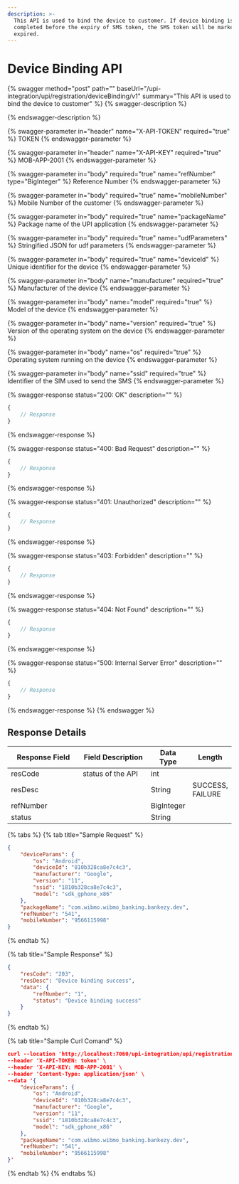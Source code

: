 ```yaml
---
description: >-
  This API is used to bind the device to customer. If device binding is not
  completed before the expiry of SMS token, the SMS token will be marked as
  expired.
---
```


# Device Binding API

{% swagger method="post" path="" baseUrl="/upi-integration/upi/registration/deviceBinding/v1" summary="This API is used to bind the device to customer" %}
{% swagger-description %}

{% endswagger-description %}

{% swagger-parameter in="header" name="X-API-TOKEN" required="true" %}
TOKEN
{% endswagger-parameter %}

{% swagger-parameter in="header" name="X-API-KEY" required="true" %}
MOB-APP-2001
{% endswagger-parameter %}

{% swagger-parameter in="body" required="true" name="refNumber" type="BigInteger" %}
Reference Number
{% endswagger-parameter %}

{% swagger-parameter in="body" required="true" name="mobileNumber" %}
Mobile Number of the customer
{% endswagger-parameter %}

{% swagger-parameter in="body" required="true" name="packageName" %}
Package name of the UPI application
{% endswagger-parameter %}

{% swagger-parameter in="body" required="true" name="udfParameters" %}
Stringified JSON for udf parameters
{% endswagger-parameter %}

{% swagger-parameter in="body" required="true" name="deviceId" %}
Unique identifier for the device
{% endswagger-parameter %}

{% swagger-parameter in="body" name="manufacturer" required="true" %}
Manufacturer of the device
{% endswagger-parameter %}

{% swagger-parameter in="body" name="model" required="true" %}
Model of the device
{% endswagger-parameter %}

{% swagger-parameter in="body" name="version" required="true" %}
Version of the operating system on the device
{% endswagger-parameter %}

{% swagger-parameter in="body" name="os" required="true" %}
Operating system running on the device
{% endswagger-parameter %}

{% swagger-parameter in="body" name="ssid" required="true" %}
Identifier of the SIM used to send the SMS
{% endswagger-parameter %}

{% swagger-response status="200: OK" description="" %}
```javascript
{
    // Response
}
```
{% endswagger-response %}

{% swagger-response status="400: Bad Request" description="" %}
```javascript
{
    // Response
}
```
{% endswagger-response %}

{% swagger-response status="401: Unauthorized" description="" %}
```javascript
{
    // Response
}
```
{% endswagger-response %}

{% swagger-response status="403: Forbidden" description="" %}
```javascript
{
    // Response
}
```
{% endswagger-response %}

{% swagger-response status="404: Not Found" description="" %}
```javascript
{
    // Response
}
```
{% endswagger-response %}

{% swagger-response status="500: Internal Server Error" description="" %}
```javascript
{
    // Response
}
```
{% endswagger-response %}
{% endswagger %}

## Response Details

<table><thead><tr><th width="238">Response Field</th><th width="205">Field Description</th><th>Data Type</th><th>Length</th></tr></thead><tbody><tr><td>resCode</td><td>status of the API</td><td>int</td><td></td></tr><tr><td>resDesc</td><td></td><td>String</td><td>SUCCESS, FAILURE</td></tr><tr><td>refNumber</td><td></td><td>BigInteger</td><td></td></tr><tr><td>status</td><td></td><td>String</td><td></td></tr></tbody></table>



{% tabs %}
{% tab title="Sample Request" %}
```json
{
    "deviceParams": {
        "os": "Android",
        "deviceId": "810b328ca8e7c4c3",
        "manufacturer": "Google",
        "version": "11",
        "ssid": "1810b328ca8e7c4c3",
        "model": "sdk_gphone_x86"
    },
    "packageName": "com.wibmo.wibmo_banking.bankezy.dev",
    "refNumber": "541",
    "mobileNumber": "9566115998"
}
```
{% endtab %}

{% tab title="Sample Response" %}
```json
{
    "resCode": "203",
    "resDesc": "Device binding success",
    "data": {
        "refNumber": "1",
        "status": "Device binding success"
    }
}
```
{% endtab %}

{% tab title="Sample Curl Comand" %}
```json
curl --location 'http://localhost:7060/upi-integration/upi/registration/v1/deviceBinding' \
--header 'X-API-TOKEN: token' \
--header 'X-API-KEY: MOB-APP-2001' \
--header 'Content-Type: application/json' \
--data '{
    "deviceParams": {
        "os": "Android",
        "deviceId": "810b328ca8e7c4c3",
        "manufacturer": "Google",
        "version": "11",
        "ssid": "1810b328ca8e7c4c3",
        "model": "sdk_gphone_x86"
    },
    "packageName": "com.wibmo.wibmo_banking.bankezy.dev",
    "refNumber": "541",
    "mobileNumber": "9566115998"
}'
```
{% endtab %}
{% endtabs %}
